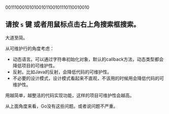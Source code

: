 
001110001010100101100101110110010010

## 请按 `s` 键 或者用鼠标点击右上角搜索框搜索。 

大道至简。

从可维护行的角度考虑：
* 动态语言。可以通过字符串初始化对象，默认的callback方法，动态类型都会降低项目的可维护性。
* 反射。比如Java的反射，会降低代码的可维护性。
* 不必要的设计模式，设计模式看起来不直观，不该用的时候用会降低代码的可维护性。

用越简单，越整洁的代码实现功能，这样的项目可维护性会越高。

从上面角度来看，Go没有这些问题。或者说问题不严重。
